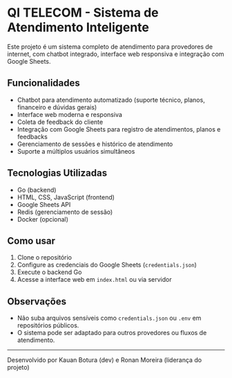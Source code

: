 # QI TELECOM - Sistema de Atendimento Inteligente

Este projeto é um sistema completo de atendimento para provedores de internet, com chatbot integrado, interface web responsiva e integração com Google Sheets.

## Funcionalidades
- Chatbot para atendimento automatizado (suporte técnico, planos, financeiro e dúvidas gerais)
- Interface web moderna e responsiva
- Coleta de feedback do cliente
- Integração com Google Sheets para registro de atendimentos, planos e feedbacks
- Gerenciamento de sessões e histórico de atendimento
- Suporte a múltiplos usuários simultâneos

## Tecnologias Utilizadas
- Go (backend)
- HTML, CSS, JavaScript (frontend)
- Google Sheets API
- Redis (gerenciamento de sessão)
- Docker (opcional)

## Como usar
1. Clone o repositório
2. Configure as credenciais do Google Sheets (`credentials.json`)
3. Execute o backend Go
4. Acesse a interface web em `index.html` ou via servidor

## Observações
- Não suba arquivos sensíveis como `credentials.json` ou `.env` em repositórios públicos.
- O sistema pode ser adaptado para outros provedores ou fluxos de atendimento.

---
Desenvolvido por Kauan Botura (dev) e Ronan Moreira (liderança do projeto)
